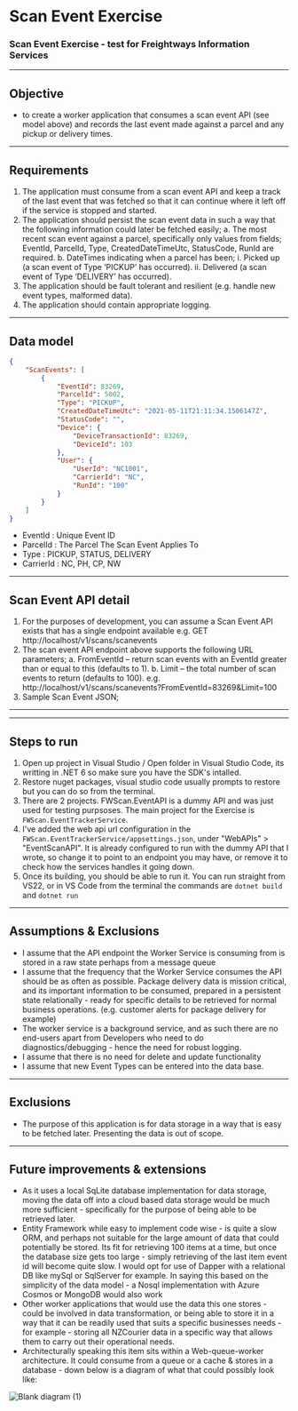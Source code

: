 # Scan Event Exercise
### Scan Event Exercise - test for Freightways Information Services

----

## Objective
- to create a worker application that consumes a scan event API (see model above) and records the last event made against a parcel and any pickup or delivery times.

----

## Requirements
1. The application must consume from a scan event API and keep a track of the last event that was
fetched so that it can continue where it left off if the service is stopped and started.
2. The application should persist the scan event data in such a way that the following information could
later be fetched easily;
  a. The most recent scan event against a parcel, specifically only values from fields; EventId,
ParcelId, Type, CreatedDateTimeUtc, StatusCode, RunId are required.
  b. DateTimes indicating when a parcel has been;
    i. Picked up (a scan event of Type ‘PICKUP’ has occurred).
    ii. Delivered (a scan event of Type ‘DELIVERY’ has occurred).
3. The application should be fault tolerant and resilient (e.g. handle new event types, malformed data).
4. The application should contain appropriate logging.

----

## Data model
```json
{
    "ScanEvents": [
        {
            "EventId": 83269,
            "ParcelId": 5002,
            "Type": "PICKUP",
            "CreatedDateTimeUtc": "2021-05-11T21:11:34.1506147Z",
            "StatusCode": "",
            "Device": {
                "DeviceTransactionId": 83269,
                "DeviceId": 103
            },
            "User": {
                "UserId": "NC1001",
                "CarrierId": "NC",
                "RunId": "100"
            }
        }
    ]
}
```
- EventId : Unique Event ID
- ParcelId : The Parcel The Scan Event Applies To
- Type : PICKUP, STATUS, DELIVERY
- CarrierId : NC, PH, CP, NW

---

## Scan Event API detail
1. For the purposes of development, you can assume a Scan Event API exists that has a single endpoint
available e.g. GET http://localhost/v1/scans/scanevents
2. The scan event API endpoint above supports the following URL parameters;
  a. FromEventId – return scan events with an EventId greater than or equal to this (defaults to 1).
  b. Limit – the total number of scan events to return (defaults to 100). e.g. http://localhost/v1/scans/scanevents?FromEventId=83269&Limit=100
3. Sample Scan Event JSON;

---

---

## Steps to run
1. Open up project in Visual Studio / Open folder in Visual Studio Code, its writting in .NET 6 so make sure you have the SDK's intalled.
2. Restore nuget packages, visual studio code usually prompts to restore but you can do so from the terminal. 
3. There are 2 projects. FWScan.EventAPI is a dummy API and was just used for testing purpsoses. The main project for the Exercise is `FWScan.EventTrackerService`.
4. I've added the web api url configuration in the `FWScan.EventTrackerService/appsettings.json`, under "WebAPIs" > "EventScanAPI". It is already configured to run with the dummy API that I wrote, so change it to point to an endpoint you may have, or remove it to check how the services handles it going down.
5. Once its building, you should be able to run it. You can run straight from VS22, or in VS Code from the terminal the commands are `dotnet build` and `dotnet run`

----

## Assumptions & Exclusions
- I assume that the API endpoint the Worker Service is consuming from is stored in a raw state perhaps from a message queue
- I assume that the frequency that the Worker Service consumes the API should be as often as possible. Package delivery data is mission critical, and its important information to be consumed, prepared in a persistent state relationally - ready for specific details to be retrieved for normal business operations. (e.g. customer alerts for package delivery for example)
- The worker service is a background service, and as such there are no end-users apart from Developers who need to do diagnostics/debugging - hence the need for robust logging.
- I assume that there is no need for delete and update functionality
- I assume that new Event Types can be entered into the data base.

---

## Exclusions
- The purpose of this application is for data storage in a way that is easy to be fetched later. Presenting the data is out of scope.
---

## Future improvements & extensions
- As it uses a local SqLite database implementation for data storage, moving the data off into a cloud based data storage would be much more sufficient - specifically for the purpose of being able to be retrieved later. 
- Entity Framework while easy to implement code wise - is quite a slow ORM, and perhaps not suitable for the large amount of data that could potentially be stored. Its fit for retrieving 100 items at a time, but once the database size gets too large - simply retrieving of the last item event id will become quite slow. I would opt for use of Dapper with a relational DB like mySql or SqlServer for example. In saying this based on the simplicity of the data model - a Nosql implementation with Azure Cosmos or MongoDB would also work
- Other worker applications that would use the data this one stores - could be involved in data transformation, or being able to store it in a way that it can be readily used that suits a specific businesses needs - for example - storing all NZCourier data in a specific way that allows them to carry out their operational needs.
- Architecturally speaking this item sits within a Web-queue-worker architecture. It could consume from a queue or a cache & stores in a database - down below is a diagram of what that could possibly look like:

![Blank diagram (1)](https://user-images.githubusercontent.com/18294830/214822423-e4abcf81-363f-472e-8c37-ff0b4c3f93f4.png)

